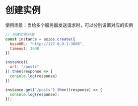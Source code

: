 # 创建实例

使用场景：当给多个服务器发送请求时，可以分别设置对应的实例

```javascript
// 创建实例对象
const instance = axios.create({
  baseURL: "http://127.0.0.1:3000",
  timeout: 3000
})

instance({
  url: "/posts"
}).then(response => {
  console.log(response)
})

instance.get("/posts").then((response) => {
  console.log(response);
});
```

